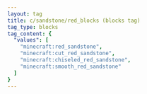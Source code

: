 ```yaml
---
layout: tag
title: c/sandstone/red_blocks (blocks tag)
tag_type: blocks
tag_content: {
  "values": [
    "minecraft:red_sandstone",
    "minecraft:cut_red_sandstone",
    "minecraft:chiseled_red_sandstone",
    "minecraft:smooth_red_sandstone"
  ]
}
---
```

